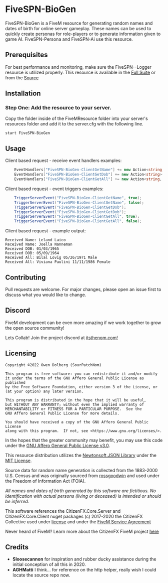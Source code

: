 # FiveSPN-BioGen

FiveSPN-BioGen is a FiveM resource for generating random names and dates of birth for online server gameplay. These names can be used to quickly create personas for role-players or to generate information given to game AI.
FiveSPN-Persona and FiveSPN-Ai use this resource. 

## Prerequisites

For best performance and monitoring, make sure the FiveSPN--Logger resource is utilized properly. This resource is available in the [Full Suite](https://github.com/SourPatchNom/FiveSPN---Suite) or from the [Source](https://github.com/SourPatchNom/FiveSPN---Logger)

## Installation

### Step One: Add the resource to your server.
Copy the folder inside of the FiveMResource folder into your server's resources folder and add it to the server.cfg with the following line.
```
start FiveSPN-BioGen
```

## Usage

Client based request - receive event handlers examples:
```csharp
    EventHandlers["FiveSPN-BioGen-ClientGetName"] += new Action<string, string>(ClientRxName);
    EventHandlers["FiveSPN-BioGen-ClientGetDob"] += new Action<string>(ClientRxDob);
    EventHandlers["FiveSPN-BioGen-ClientGetAll"] += new Action<string, string, string, bool>(ClientRxAll);
```

Client based request - event triggers examples:
```csharp
    TriggerServerEvent("FiveSPN-BioGen-ClientGetName", true);
    TriggerServerEvent("FiveSPN-BioGen-ClientGetName", false);
    TriggerServerEvent("FiveSPN-BioGen-ClientGetDob");
    TriggerServerEvent("FiveSPN-BioGen-ClientGetDob");
    TriggerServerEvent("FiveSPN-BioGen-ClientGetAll", true);
    TriggerServerEvent("FiveSPN-BioGen-ClientGetAll", false);
```

Client based request - example output:
```text
Received Name: Leland Laico
Received Name: Joella Nanneman
Received DOB: 01/03/1965
Received DOB: 05/09/1964
Received All: Bilal Lovig 05/26/1971 Male
Received All: Viviana Paulini 11/11/1986 Female
```

## Contributing

Pull requests are welcome. For major changes, please open an issue first to discuss what you would like to change.

## Discord
FiveM development can be even more amazing if we work together to grow the open source community!

Lets Collab! Join the project discord at [itsthenom.com!](http://itsthenom.com/)
## Licensing

    Copyright ©2022 Owen Dolberg (SourPatchNom)

    This program is free software: you can redistribute it and/or modify
    it under the terms of the GNU Affero General Public License as published
    by the Free Software Foundation, either version 3 of the License, or
    (at your option) any later version.

    This program is distributed in the hope that it will be useful,
    but WITHOUT ANY WARRANTY; without even the implied warranty of
    MERCHANTABILITY or FITNESS FOR A PARTICULAR PURPOSE.  See the
    GNU Affero General Public License for more details.

    You should have received a copy of the GNU Affero General Public License
    along with this program.  If not, see <https://www.gnu.org/licenses/>.

In the hopes that the greater community may benefit, you may use this code under the [GNU Affero General Public License v3.0](LICENSE).

This resource distribution utilizes the [Newtonsoft.JSON Library](https://github.com/JamesNK/Newtonsoft.Json) under the [MIT License](https://github.com/JamesNK/Newtonsoft.Json/blob/master/LICENSE.md).

Source data for random name generation is collected from the 1883-2000 U.S. Census and was originally sourced from [rossgoodwin](https://github.com/rossgoodwin/american-names) and used under the Freedom of Information Act (FOIA).

*All names and dates of birth generated by this software are fictitious. No identification with actual persons (living or deceased) is intended or should be inferred.* 

This software references the CitizenFX.Core.Server and CitizenFX.Core.Client nuget packages (c) 2017-2020 the CitizenFX Collective used under [license](https://github.com/citizenfx/fivem/blob/master/code/LICENSE) and under the [FiveM Service Agreement](https://fivem.net/terms)

Never heard of FiveM? Learn more about the CitizenFX FiveM project [here](https://fivem.net/)

## Credits
* <b>Sloosecannon</b> for inspiration and rubber ducky assistance during the initial conception of all this in 2020.
* <b>AGHMatti</b> I think... for reference on the http helper, really wish I could locate the source repo now.